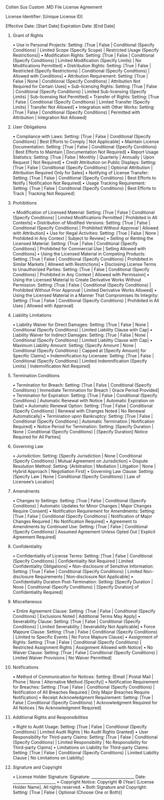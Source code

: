 Colten Sus Custom .MD File License Agreement

License Identifier: [Unique License ID]

Effective Date: [Start Date]
Expiration Date: [End Date]

1. Grant of Rights

	•	Use in Personal Projects:
Setting: [True | False | Conditional (Specify Conditions) | Limited Scope (Specify Scope) | Restricted Usage (Specify Restrictions)]
	•	Modification Rights:
Setting: [True | False | Conditional (Specify Conditions) | Limited Modification (Specify Limits) | No Modifications Permitted]
	•	Distribution Rights:
Setting: [True | False | Restricted (Specify Restrictions) | Conditional (Specify Conditions) | Allowed with Conditions]
	•	Attribution Requirement:
Setting: [True | False | None | Conditional (Specify Conditions) | Attribution Not Required for Certain Uses]
	•	Sub-licensing Rights:
Setting: [True | False | Conditional (Specify Conditions) | Limited Sub-licensing (Specify Limits) | Sub-licensing Not Permitted]
	•	Transfer of Rights:
Setting: [True | False | Conditional (Specify Conditions) | Limited Transfer (Specify Limits) | Transfer Not Allowed]
	•	Integration with Other Works:
Setting: [True | False | Conditional (Specify Conditions) | Permitted with Attribution | Integration Not Allowed]

2. User Obligations

	•	Compliance with Laws:
Setting: [True | False | Conditional (Specify Conditions) | Best Efforts to Comply | Not Applicable]
	•	Maintain License Documentation:
Setting: [True | False | Conditional (Specify Conditions) | Best Efforts to Maintain | Documentation Not Required]
	•	Report Usage Statistics:
Setting: [True | False | Monthly | Quarterly | Annually | Upon Request | Not Required]
	•	Credit Attribution on Public Displays:
Setting: [True | False | Conditional (Specify Conditions) | Optional Attribution | Attribution Required Only for Sales]
	•	Notifying of License Transfer:
Setting: [True | False | Conditional (Specify Conditions) | Best Efforts to Notify | Notification Not Required]
	•	Usage Tracking Requirement:
Setting: [True | False | Conditional (Specify Conditions) | Best Efforts to Track | Tracking Not Required]

3. Prohibitions

	•	Modification of Licensed Material:
Setting: [True | False | Conditional (Specify Conditions) | Limited Modifications Permitted | Prohibited in All Contexts]
	•	Distribution of Modified Versions:
Setting: [True | False | Conditional (Specify Conditions) | Prohibited Without Approval | Allowed with Attribution]
	•	Use for Illegal Activities:
Setting: [True | False | None | Prohibited in Any Context | Subject to Review]
	•	Selling or Renting the Licensed Material:
Setting: [True | False | Conditional (Specify Conditions) | Prohibited for Commercial Use | Selling Allowed with Conditions]
	•	Using the Licensed Material in Competing Products:
Setting: [True | False | Conditional (Specify Conditions) | Prohibited in Similar Markets | Allowed with Restrictions]
	•	Disclosing License Terms to Unauthorized Parties:
Setting: [True | False | Conditional (Specify Conditions) | Prohibited in Any Context | Allowed with Permission]
	•	Using the Licensed Material to Create Derivative Works Without Permission:
Setting: [True | False | Conditional (Specify Conditions) | Prohibited Without Prior Approval | Limited Derivative Works Allowed]
	•	Using the Licensed Material in a Manner That Compromises Its Integrity:
Setting: [True | False | Conditional (Specify Conditions) | Prohibited in All Uses | Allowed with Approval]

4. Liability Limitations

	•	Liability Waiver for Direct Damages:
Setting: [True | False | None | Conditional (Specify Conditions) | Limited Liability Clause with Cap]
	•	Liability Waiver for Indirect Damages:
Setting: [True | False | None | Conditional (Specify Conditions) | Limited Liability Clause with Cap]
	•	Maximum Liability Amount:
Setting: [Specify Amount | None | Conditional (Specify Conditions) | Capped at [Specify Amount] for Specific Claims]
	•	Indemnification by Licensee:
Setting: [True | False | Conditional (Specify Conditions) | Limited Indemnification (Specify Limits) | Indemnification Not Required]

5. Termination Conditions

	•	Termination for Breach:
Setting: [True | False | Conditional (Specify Conditions) | Immediate Termination for Breach | Grace Period Provided]
	•	Termination for Expiration:
Setting: [True | False | Conditional (Specify Conditions) | Automatic Renewal with Notice | Automatic Expiration on Date]
	•	Automatic Renewal Option:
Setting: [True | False | Conditional (Specify Conditions) | Renewal with Changes Noted | No Renewal Automatically]
	•	Termination upon Bankruptcy:
Setting: [True | False | Conditional (Specify Conditions) | Automatic Termination | Notification Required]
	•	Notice Period for Termination:
Setting: [Specify Duration | None | Conditional (Specify Conditions) | [Specify Duration] Notice Required for All Parties]

6. Governing Law

	•	Jurisdiction:
Setting: [Specify Jurisdiction | None | Conditional (Specify Conditions) | Mutual Agreement on Jurisdiction]
	•	Dispute Resolution Method:
Setting: [Arbitration | Mediation | Litigation | None | Hybrid Approach | Negotiation First]
	•	Governing Law Clause:
Setting: [Specify Law | None | Conditional (Specify Conditions) | Law of Licensee’s Location]

7. Amendments

	•	Changes to Settings:
Setting: [True | False | Conditional (Specify Conditions) | Automatic Updates for Minor Changes | Major Changes Require Consent]
	•	Notification Requirement for Amendments:
Setting: [True | False | Conditional (Specify Conditions) | Notification of Major Changes Required | No Notification Required]
	•	Agreement to Amendments by Continued Use:
Setting: [True | False | Conditional (Specify Conditions) | Assumed Agreement Unless Opted Out | Explicit Agreement Required]

8. Confidentiality

	•	Confidentiality of License Terms:
Setting: [True | False | Conditional (Specify Conditions) | Confidentiality Not Required | Limited Confidentiality Obligations]
	•	Non-disclosure of Sensitive Information:
Setting: [True | False | Conditional (Specify Conditions) | Limited Non-disclosure Requirements | Non-disclosure Not Applicable]
	•	Confidentiality Duration Post-Termination:
Setting: [Specify Duration | None | Conditional (Specify Conditions) | [Specify Duration] of Confidentiality Required]

9. Miscellaneous

	•	Entire Agreement Clause:
Setting: [True | False | Conditional (Specify Conditions) | Exclusions Noted | Additional Terms May Apply]
	•	Severability Clause:
Setting: [True | False | Conditional (Specify Conditions) | Limited Severability | Severability Not Applicable]
	•	Force Majeure Clause:
Setting: [True | False | Conditional (Specify Conditions) | Limited to Specific Events | No Force Majeure Clause]
	•	Assignment of Rights:
Setting: [True | False | Conditional (Specify Conditions) | Restricted Assignment Rights | Assignment Allowed with Notice]
	•	No Waiver Clause:
Setting: [True | False | Conditional (Specify Conditions) | Limited Waiver Provisions | No Waiver Permitted]

10. Notifications

	•	Method of Communication for Notices:
Setting: [Email | Postal Mail | Phone | None | Alternative Method (Specify)]
	•	Notification Requirement for Breaches:
Setting: [True | False | Conditional (Specify Conditions) | Notification of All Breaches Required | Only Major Breaches Require Notification]
	•	Receipt Acknowledgment Requirement:
Setting: [True | False | Conditional (Specify Conditions) | Acknowledgment Required for All Notices | No Acknowledgment Required]

11. Additional Rights and Responsibilities

	•	Right to Audit Usage:
Setting: [True | False | Conditional (Specify Conditions) | Limited Audit Rights | No Audit Rights Granted]
	•	User Responsibility for Third-party Claims:
Setting: [True | False | Conditional (Specify Conditions) | Limited Responsibility | No Responsibility for Third-party Claims]
	•	Limitations on Liability for Third-party Claims:
Setting: [True | False | Conditional (Specify Conditions) | Limited Liability Clause | No Limitations on Liability]

12. Signature and Copyright

	•	License Holder Signature:
Signature: ______________________
Date: ______________________
	•	Copyright Notice:
Copyright © [Year] [License Holder Name]. All rights reserved.
	•	Both Signature and Copyright:
Setting: [True | False | Optional (Choose One or Both)]
